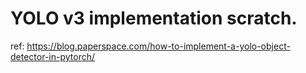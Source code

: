 # YOLO v3 implementation scratch.

ref: https://blog.paperspace.com/how-to-implement-a-yolo-object-detector-in-pytorch/

